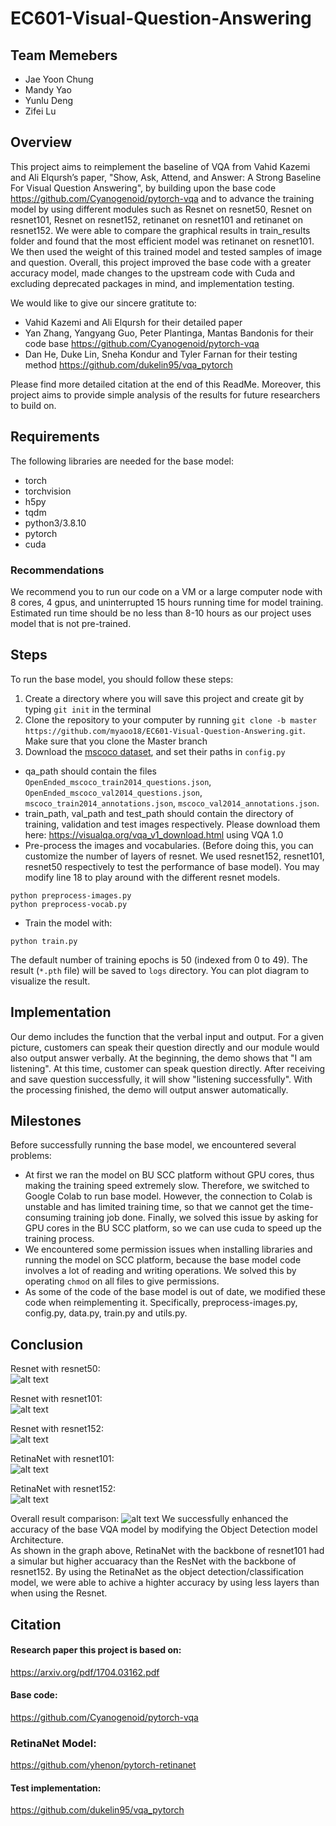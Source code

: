# EC601-Visual-Question-Answering
## Team Memebers
* Jae Yoon Chung
* Mandy Yao
* Yunlu Deng
* Zifei Lu

## Overview
This project aims to reimplement the baseline of VQA from Vahid Kazemi and Ali Elqursh’s paper, "Show, Ask, Attend, and Answer: A Strong Baseline For Visual Question Answering", by building upon the base code https://github.com/Cyanogenoid/pytorch-vqa and to advance the training model by using different modules such as Resnet on resnet50, Resnet on resnet101, Resnet on resnet152, retinanet on resnet101 and retinanet on resnet152. We were able to compare the graphical results in train_results folder and found that the most efficient model was retinanet on resnet101. We then used the weight of this trained model and tested samples of image and question. Overall, this project improved the base code with a greater accuracy model, made changes to the upstream code with Cuda and excluding deprecated packages in mind, and implementation testing. 

We would like to give our sincere gratitute to:
* Vahid Kazemi and Ali Elqursh for their detailed paper
* Yan Zhang, Yangyang Guo, Peter Plantinga, Mantas Bandonis for their code base https://github.com/Cyanogenoid/pytorch-vqa
* Dan He, Duke Lin, Sneha Kondur and Tyler Farnan for their testing method https://github.com/dukelin95/vqa_pytorch

Please find more detailed citation at the end of this ReadMe. Moreover, this project aims to provide simple analysis of the results for future researchers to build on. 

## Requirements
The following libraries are needed for the base model:
* torch
* torchvision
* h5py
* tqdm
* python3/3.8.10
* pytorch
* cuda

### Recommendations
We recommend you to run our code on a VM or a large computer node with 8 cores, 4 gpus, and uninterrupted 15 hours running time for model training. Estimated run time should be no less than 8-10 hours as our project uses model that is not pre-trained. 

## Steps

To run the base model, you should follow these steps:

1) Create a directory where you will save this project and create git by typing `git init` in the terminal
2) Clone the repository to your computer by running `git clone -b master https://github.com/myaoo18/EC601-Visual-Question-Answering.git`. Make sure that you clone the Master branch
3) Download the [mscoco dataset](https://visualqa.org/vqa_v1_download.html), and set their paths in `config.py`
* qa_path should contain the files `OpenEnded_mscoco_train2014_questions.json`, `OpenEnded_mscoco_val2014_questions.json`, `mscoco_train2014_annotations.json`, `mscoco_val2014_annotations.json`.
* train_path, val_path and test_path should contain the directory of training, validation and test images respectively. Please download them here: https://visualqa.org/vqa_v1_download.html using VQA 1.0
* Pre-process the images and vocabularies. (Before doing this, you can customize the number of layers of resnet. We used resnet152, resnet101, resnet50 respectively to test the performance of base model). You may modify line 18 to play around with the different resnet models. 

```shell
python preprocess-images.py
python preprocess-vocab.py
```

* Train the model with:

```shell
python train.py
```

The default number of training epochs is 50 (indexed from 0 to 49). The result (`*.pth` file) will be saved to `logs` directory. You can plot diagram to visualize the result.


## Implementation

Our demo includes the function that the verbal input and output. For a given picture, customers can speak their question directly and our module would also output answer verbally.
At the beginning, the demo shows that "I am listening". At this time, customer can speak question directly. After receiving and save question successfully, it will show "listening successfully". With the processing finished, the demo will output answer automatically.

## Milestones

Before successfully running the base model, we encountered several problems:

* At first we ran the model on BU SCC platform without GPU cores, thus making the training speed extremely slow. Therefore, we switched to Google Colab to run base model. However, the connection to Colab is unstable and has limited training time, so that we cannot get the time-consuming training job done. Finally, we solved this issue by asking for GPU cores in the BU SCC platform, so we can use cuda to speed up the training process.
* We encountered some permission issues when installing libraries and running the model on SCC platform, because the base model code involves a lot of reading and writing operations. We solved this by operating `chmod` on all files to give permissions.
* As some of the code of the base model is out of date, we modified these code when reimplementing it. Specifically, preprocess-images.py, config.py, data.py, train.py and utils.py.

## Conclusion
Resnet with resnet50:  
![alt text](https://github.com/myaoo18/EC601-Visual-Question-Answering/blob/master/train_results/ResNet_resnet50_50epoch.png?raw=true)  

Resnet with resnet101:  
![alt text](https://github.com/myaoo18/EC601-Visual-Question-Answering/blob/master/train_results/ResNet_resnet101_50epoch.png?raw=true)  

Resnet with resnet152:  
![alt text](https://github.com/myaoo18/EC601-Visual-Question-Answering/blob/master/train_results/ResNet_resnet152_50epoch.png?raw=true)  

RetinaNet with resnet101:  
![alt text](https://github.com/myaoo18/EC601-Visual-Question-Answering/blob/master/train_results//RetinaNet_resnet101_50epochs.png?raw=true)  

RetinaNet with resnet152:  
![alt text](https://github.com/myaoo18/EC601-Visual-Question-Answering/blob/master/train_results//RetinaNet_resnet152_50epochs.png?raw=true) 

Overall result comparison:
![alt text](https://github.com/myaoo18/EC601-Visual-Question-Answering/blob/master/train_results//final_result.png?raw=true) 
We successfully enhanced the accuracy of the base VQA model by modifying the Object Detection model Architecture.<br />
As shown in the graph above, RetinaNet with the backbone of resnet101 had a simular but higher accuaracy than the ResNet with the backbone of resnet152.
By using the RetinaNet as the object detection/classification model, we were able to achive a highter accuracy by using less layers than when using the Resnet.

## Citation
#### Research paper this project is based on: 
https://arxiv.org/pdf/1704.03162.pdf
  
#### Base code:
https://github.com/Cyanogenoid/pytorch-vqa

### RetinaNet Model:
https://github.com/yhenon/pytorch-retinanet

#### Test implementation:
https://github.com/dukelin95/vqa_pytorch
